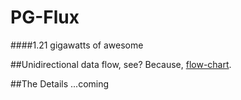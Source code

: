PG-Flux
=======

####1.21 gigawatts of awesome

##Unidirectional data flow, see?
Because, [flow-chart](http://www.gliffy.com/go/publish/6568579).

##The Details
...coming
